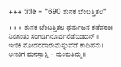 +++
title = "690 ಶುನಕ ಬೆಂಬತ್ತಿತಲ"

+++
ಶುನಕ ಬೆಂಬತ್ತಿತಲ ಧರ್ಮಜನ ಕಡೆವರಂ।  
ನಿನಗಂತು ಸಂಗಡಿಗನೊರ್ವನೆಡೆಬಿಡದನ್॥  
ಇಣಿಕಿ ನೋಡರದಾರುಮೆನ್ನುವೆಡೆ ಕಾದಿಹನು।  
ಅಣಕಿಗ ಮನಸ್ಸಾಕ್ಷಿ - ಮಂಕುತಿಮ್ಮ॥  
